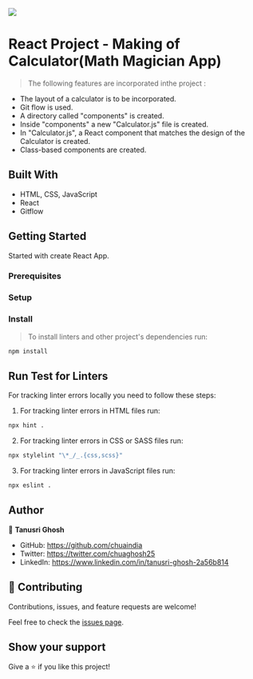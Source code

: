![](https://img.shields.io/badge/Microverse-blueviolet)

# React Project - Making of Calculator(Math Magician App)


> The following features are incorporated inthe project :

- The layout of a calculator is to be incorporated.
- Git flow is used.
- A directory called "components" is created.
- Inside "components" a new "Calculator.js" file is created.
- In "Calculator.js", a React component that matches the design of the Calculator is created.
- Class-based components are created.



## Built With

- HTML, CSS, JavaScript
- React
- Gitflow



## Getting Started

Started with create React App.

### Prerequisites


### Setup


### Install
> To install linters and other project's dependencies run:
```bash
npm install
```
## Run Test for Linters

For tracking linter errors locally you need to follow these steps:

1. For tracking linter errors in HTML files run:
```bash 
npx hint .
```

2. For tracking linter errors in CSS or SASS files run:

```bash
npx stylelint "\*_/_.{css,scss}"
```

3. For tracking linter errors in JavaScript files run:

```bash
npx eslint .
```

## Author

👤 **Tanusri Ghosh**

- GitHub: https://github.com/chuaindia
- Twitter: https://twitter.com/chuaghosh25
- LinkedIn: https://www.linkedin.com/in/tanusri-ghosh-2a56b814

## 🤝 Contributing

Contributions, issues, and feature requests are welcome!

Feel free to check the [issues page](../../issues/).

## Show your support

Give a ⭐️ if you like this project!
